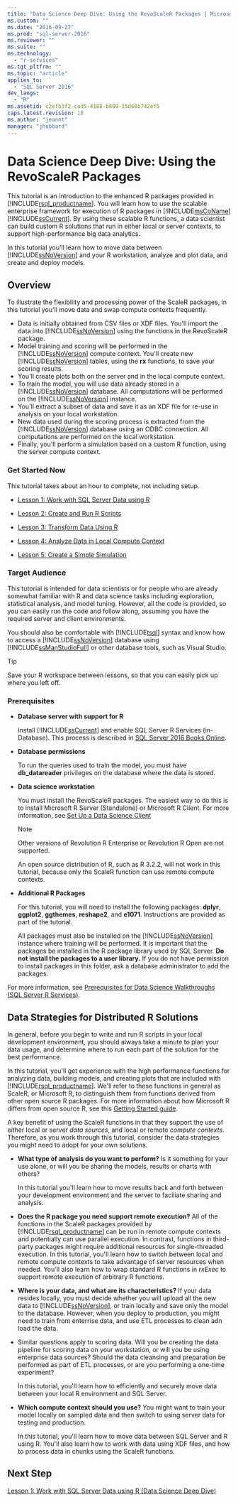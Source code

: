 ```yaml
---
title: "Data Science Deep Dive: Using the RevoScaleR Packages | Microsoft Docs"
ms.custom: ""
ms.date: "2016-09-27"
ms.prod: "sql-server-2016"
ms.reviewer: ""
ms.suite: ""
ms.technology: 
  - "r-services"
ms.tgt_pltfrm: ""
ms.topic: "article"
applies_to: 
  - "SQL Server 2016"
dev_langs: 
  - "R"
ms.assetid: c2efb3f2-cad5-4188-b889-15d68b742ef5
caps.latest.revision: 18
ms.author: "jeannt"
manager: "jhubbard"
---
```

# Data Science Deep Dive: Using the RevoScaleR Packages
This tutorial is an introduction to the enhanced R packages provided in [!INCLUDE[rsql_productname](../../../a9notintoc/includes/rsql-productname-md.md)]. You will learn how to use the scalable enterprise framework for execution of R packages in [!INCLUDE[msCoName](../../../a9notintoc/includes/msconame-md.md)] [!INCLUDE[ssCurrent](../../../a9notintoc/includes/sscurrent-md.md)].   By using these scalable R functions, a data scientist can build custom R solutions that run in either local or server contexts, to support high-performance big data analytics.  
  
In this tutorial you'll learn how to move data between [!INCLUDE[ssNoVersion](../../../a9notintoc/includes/ssnoversion-md.md)] and your R workstation, analyze and plot data, and create and deploy models.  
    
## Overview 
 
To illustrate the flexibility and processing power of the ScaleR packages, in this tutorial you'll move data and swap compute contexts frequently.

+ Data is initially obtained from CSV files or XDF files. You'll import the data into [!INCLUDE[ssNoVersion](../../../a9notintoc/includes/ssnoversion-md.md)] using the functions in the RevoScaleR package.    
+ Model training and scoring will be performed in the [!INCLUDE[ssNoVersion](../../../a9notintoc/includes/ssnoversion-md.md)] compute context. 
    You'll create new [!INCLUDE[ssNoVersion](../../../a9notintoc/includes/ssnoversion-md.md)] tables, using the **rx** functions, to save your scoring results.    
+ You'll create plots both on the server and in the local compute context.  
+ To train the model, you will use data already stored in a [!INCLUDE[ssNoVersion](../../../a9notintoc/includes/ssnoversion-md.md)] database. All computations will be performed on the [!INCLUDE[ssNoVersion](../../../a9notintoc/includes/ssnoversion-md.md)] instance.    
+ You'll extract a subset of data and save it as an XDF file for re-use in analysis on your local workstation.    
+ New data used during the scoring process is extracted from the [!INCLUDE[ssNoVersion](../../../a9notintoc/includes/ssnoversion-md.md)] database using an ODBC connection. All computations are performed on the local workstation. 
+ Finally, you'll perform a simulation based on a custom R function, using the server compute context.

### Get Started Now  

This tutorial takes about an hour to complete, not including setup.  

-   [Lesson 1: Work with SQL Server Data using R](../../../advanced-analytics/r-services/tutorials/lesson-1-work-with-sql-server-data-using-r-data-science-deep-dive.md)  
  
-   [Lesson 2: Create and Run R Scripts](../../../advanced-analytics/r-services/tutorials/lesson-2-create-and-run-r-scripts-data-science-deep-dive.md)  
  
-   [Lesson 3: Transform Data Using R](../../../advanced-analytics/r-services/tutorials/lesson-3-transform-data-using-r-data-science-deep-dive.md)  
  
-   [Lesson 4: Analyze Data in Local Compute Context](../../../advanced-analytics/r-services/tutorials/lesson-4-analyze-data-in-local-compute-context-data-science-deep-dive.md)  
  
-   [Lesson 5: Create a Simple Simulation](../../../advanced-analytics/r-services/tutorials/lesson-5-create-a-simple-simulation-data-science-deep-dive.md)  

      
### Target Audience  
  
This tutorial is intended for data scientists or for people who are already somewhat familiar with R and data science tasks including exploration, statistical analysis, and model tuning.  However, all the code is provided, so you can easily run the code and follow along, assuming you have the required server and client environments.  
  
You should also be comfortable with [!INCLUDE[tsql](../../../a9notintoc/includes/tsql-md.md)] syntax and know how to access a [!INCLUDE[ssNoVersion](../../../a9notintoc/includes/ssnoversion-md.md)] database using [!INCLUDE[ssManStudioFull](../../../a9notintoc/includes/ssmanstudiofull-md.md)] or other database tools, such as Visual Studio.  
  
> [!TIP]  
> Save your R workspace between lessons, so that you can easily pick up where you left off.  
  
### Prerequisites  
  
-   **Database server with support for R**  
  
    Install [!INCLUDE[ssCurrent](../../../a9notintoc/includes/sscurrent-md.md)] and enable  SQL Server R Services (in-Database). This process is described in [SQL Server 2016 Books Online](http://msdn.microsoft.com/library/mt696069(SQL.130).aspx).  
  
-   **Database permissions**  
  
    To run the queries used to train the model, you must have **db_datareader** privileges on the database where the data is stored.  
  
  
-   **Data science workstation**  
  
    You must install the RevoScaleR packages. The easiest way to do this is to install Microsoft R Server (Standalone) or Microsoft R Client. For more information, see [Set Up a Data Science Client](http://msdn.microsoft.co/library/mt696067(SQL.130).aspx)
      
    > [!NOTE] 
    > Other versions of Revolution R Enterprise or Revolution R Open are not supported. 
    > 
    > An open source distribution of R, such as R 3.2.2, will not work in this tutorial, because only the ScaleR function can use remote compute contexts. 
  
-   **Additional R Packages**  
  
    For this tutorial, you will need to install the following packages: **dplyr**, **ggplot2**, **ggthemes**, **reshape2**, and **e1071**. Instructions are provided as part of the tutorial.  
  
    All packages must also be installed on the [!INCLUDE[ssNoVersion](../../../a9notintoc/includes/ssnoversion-md.md)] instance where training will be performed. It is important that the packages be installed in the R package library used by SQL Server. **Do not install the packages to a user library.** If you do not have permission to install packages in this folder, ask a database administrator to add the packages.   
  
For more information, see [Prerequisites for Data Science Walkthroughs &#40;SQL Server R Services&#41;](../../../advanced-analytics/r-services/tutorials/prerequisites-for-data-science-walkthroughs-sql-server-r-services.md).  
  
## Data Strategies for Distributed R Solutions
    
In general, before you begin to write and run R scripts in your local development environment, you should always take a minute to plan your data usage, and determine where to run each part of the solution for the best performance.  

In this tutorial, you'll get experience with the high performance functions for analyzing data, building models, and creating plots that are included with [!INCLUDE[rsql_productname](../../../a9notintoc/includes/rsql-productname-md.md)]. We'll refer to these functions in general as ScaleR, or Microsoft R, to distinguish them from functions derived from other open source R packages. For more information about how Microsoft R differs from open source R, see this [Getting Started guide](https://msdn.microsoft.com/microsoft-r/microsoft-r-getting-started#microsoft-r-products). 

A key benefit of using the ScaleR functions in that they support the use of either local or server *data sources*, and local or remote *compute contexts*.  Therefore, as you work through this tutorial, consider the data strategies you might need to adopt for your own solutions.
  
-   **What type of analysis do you want to perform?** Is it something for your use alone, or will you be sharing the models, results or charts with others?
 
    In this tutorial you'll learn how to move results back and forth between your development environment and the server to faciliate sharing and analysis. 
  
-   **Does the R package you need support remote execution?** All of the functions in the ScaleR packages provided by [!INCLUDE[rsql_productname](../../../a9notintoc/includes/rsql-productname-md.md)] can be run in remote compute contexts and potentially can use parallel execution. In contrast, functions in third-party packages might require additional resources for single-threaded execution. In this tutorial, you'll learn how to switch between local and remote compute contexts to take advantage of server resources when needed. You'll also learn how to wrap standard R functions in *rxExec* to support remote execution of arbitrary R functions.
    
  
-   **Where is your data, and what are its characteristics?**  If your data resides locally, you must decide whether you will upload all the new data to [!INCLUDE[ssNoVersion](../../../a9notintoc/includes/ssnoversion-md.md)], or train locally and save only the model to the database. However, when you deploy to production, you might need to train from enterrise data, and use ETL processes to clean adn load the data.  
  
-   Similar questions apply to scoring data. Will you be creating the data pipeline for scoring data on your workstation, or will you be using enterprise data sources? Should the data cleansing and preparation be performed as part of ETL processes, or are you performing a one-time experiment?  

    In this tutorial, you'll learn how to efficiently and securely move data between your local R environment and SQL Server. 
  
-   **Which compute context should you use?** You might want to train your model locally on sampled data and then switch to using server data for testing and production.

    In this tutorial, you'll learn how to move data between SQL Server and R using R. You'll also learn how to work with data using XDF files, and how to process data in chunks using the ScaleR functions.  
  
 
  
## Next Step  
[Lesson 1: Work with SQL Server Data using R &#40;Data Science Deep Dive&#41;](../../../advanced-analytics/r-services/tutorials/lesson-1-work-with-sql-server-data-using-r-data-science-deep-dive.md)  
  
  
  
